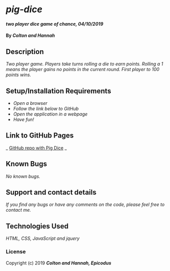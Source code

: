 # _pig-dice_

#### _two player dice game of chance, 04/10/2019_

#### By _**Colton and Hannah**_

## Description

_Two player game. Players take turns rolling a die to earn points. Rolling a 1 means the player gains no points in the current round. First player to 100 points wins._

## Setup/Installation Requirements

* _Open a browser_
* _Follow the link below to GitHub_
* _Open the application in a webpage_
* _Have fun!_

## Link to GitHub Pages

_ [GitHub repo with Pig Dice](h-len.GitHub.io/pig-dice) _

## Known Bugs

_No known bugs._

## Support and contact details

_If you find any bugs or have any comments on the code, please feel free to contact me._

## Technologies Used

_HTML, CSS, JavaScript and jquery_

### License

Copyright (c) 2019 **_Colton and Hannah, Epicodus_**
